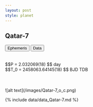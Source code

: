 ```yaml
---
layout: post
style: planet
---
```

<script src="../js/planets.js"></script>

## Qatar-7

<!-- Tab links -->
<div class="tab">
<button class="tablinks" onclick="openCity(event, 'Ephemeris')">Ephemeris</button>
<button class="tablinks" onclick="openCity(event, 'Data')">Data</button>
</div>

<!-- Tab content -->
<div id="Ephemeris" class="tabcontent" markdown="1">
<br/><br/>
$$P = 2.032069(18) $$ day <br/>
$$T_0 = 2458063.64145(18) $$ BJD TDB
<br/><br/>
<br/><br/>
![alt text](/images/Qatar-7_o_c.png)
</div>


<div id="Data" class="tabcontent" markdown="1">

{% include data/data_Qatar-7.md %}

</div>

<script src="../js/tabs.js"></script>


